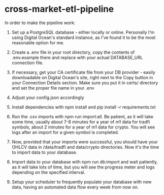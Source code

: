 # cross-market-etl-pipeline


In order to make the pipeline work:

1. Set up a PostgreSQL database - either locally or online. Personally I'm using Digital Ocean's standard instance, as I've found it to be the most reasonable option for me. 
2. Create a .env file in your root directory, copy the contents of .env.example there and replace with your actual DATABASE_URL connection file.
3. If necessary, get your CA certificate file from your DB provider - easily downloadable on Digital Ocean's site, right next to the Copy button in your Connection Details section. Make sure you put it in certs/ directory and set the proper file name in your .env
4. Adjust your config.json accordingly
5. Install dependencies with npm install and pip install -r requirements.txt
6. Run the .csv imports with npm run import:all. Be patient, as it will take some time, usually about 7-8 minutes for a year of m1 data for tradfi symbols, about 2 minutes for a year of m1 data for crypto. You will see logs after an import for a given symbol is completed.
7. Now, provided that your imports were successful, you should have your OHLCV data in /data/tradfi and data/crypto directories. Now it's the time to import data to your database.
8. Import data to your database with npm run db:import and wait patiently, as it will take lots of time, but you will see the progress meter and logs depending on the specified interval.

9. Setup your scheduler to frequently populate your database with new data, having an automated data flow every week from now on.